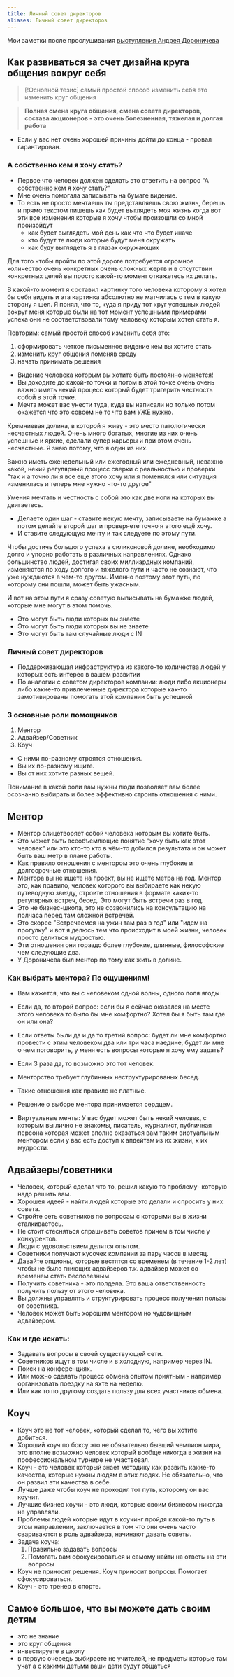 ```yaml
---
title: Личный совет директоров
aliases: Личный совет директоров
---
```


Мои заметки после прослушивания [выступления Андрея Дороничева](https://youtu.be/y8be-fjXSb4)

## Как развиваться за счет дизайна круга общения вокруг себя

> [!Основной тезис]
>  самый простой способ изменить себя это изменить круг общения

> **Полная смена круга общения, смена совета директоров, состава акционеров  - это очень болезненная, тяжелая и долгая работа**

- Если у вас нет очень хорошей причины дойти до конца - провал гарантирован.

### А собственно кем я хочу стать?
- Первое что человек должен сделать это ответить на вопрос "А собственно кем я хочу стать?" 
- Мне очень помогала записывать на бумаге видение.
- То есть не просто мечтаешь ты представляешь свою жизнь, берешь и прямо текстом пишешь  как будет выглядеть моя жизнь когда вот эти все изменения которые я хочу чтобы произошли со мной произойдут
	- как будет выглядеть мой день как что что будет иначе 
	- кто будут те люди которые будут меня окружать 
	- как буду выглядеть я в глазах окружающих 

Для того чтобы пройти по этой дороге потребуется огромное количество очень конкретных очень сложных жертв и в отсутствии конкретных целей вы просто какой-то момент откажетесь их делать.

В какой-то момент я составил картинку того человека которому я хотел бы себя видеть и эта картинка абсолютно не матчилась с тем в какую сторону я шел. Я понял, что то, куда я приду тот круг успешных людей вокруг меня которые были на тот момент успешными примерами успеха они не соответствовали тому человеку которым хотел стать я.

Повторим: самый простой способ изменить себя это:
1. сформировать четкое письменное видение кем вы хотите стать
2. изменить круг общения поменяв среду
3. начать принимать решения

- Видение человека которым вы хотите быть постоянно меняется!
- Вы доходите до какой-то точки и потом в этой точке очень очень важно иметь некий процесс который будет тригерить честность собой в этой точке.
- Мечта может вас унести туда, куда вы написали но только потом окажется что это совсем не то что вам УЖЕ нужно.

Кремниевая долина, в которой я живу - это место патологически несчастных людей. Очень много богатых, многие из них очень успешные и яркие, сделали супер карьеры и при этом очень несчастные. Я знаю потому, что я один из них.

Важно иметь еженедельный или ежегодный или ежедневный, неважно какой, некий регулярный процесс сверки с реальностью и проверки "так и а точно ли я все еще этого хочу или я поменялся или ситуация изменилась и теперь мне нужно что-то другое"

Умения мечтать и честность с собой это как две ноги на которых вы двигаетесь.
- Делаете один шаг - ставите некую мечту, записываете на бумажке а потом делайте второй шаг и проверяете точно я этого ещё хочу.
- И ставите следующую мечту и так следуете по этому пути.

Чтобы достичь большого успеха в силиконовой долине, необходимо долго и упорно работать в различных направлениях. Однако большинство людей, достигая своих миллиардных компаний, изменяются по ходу долгого и тяжелого пути и часто не сознают, что уже нуждаются в чем-то другом. Именно поэтому этот путь, по которому они пошли, может быть ужасным.

И вот на этом пути я сразу советую выписывать на бумажке людей, которые мне могут в этом помочь.
- Это могут быть люди которых вы знаете
- Это могут быть люди которых вы не знаете
- Это могут быть там случайные люди с IN


### Личный совет директоров
- Поддерживающая инфраструктура из какого-то количества людей у которых есть интерес в вашем развитии
- По аналогии с советом директоров компании: люди либо акционеры либо какие-то привлеченные директора которые как-то замотивированы помогать этой компании быть успешной

### 3 основные роли помощников
1. Ментор
2. Адвайзер/Советник
3. Коуч

- С ними по-разному строятся отношения.
- Вы их по-разному ищите.
- Вы от них хотите разных вещей.

Понимание в какой роли вам нужны люди позволяет вам более осознанно выбирать и более эффективно строить отношения с ними.

## Ментор
- Ментор олицетворяет собой человека которым вы хотите быть.
- Это может быть всеобъемлющие понятие "хочу быть как этот человек" или это кто-то кто в чём-то добился результата и он может быть ваш метр в плане работы.
- Как правило отношения с ментором это очень глубокие и долгосрочные отношения.
- Ментора вы не ищете на проект, вы не ищете метра на год. Ментор это, как правило, человек которого вы выбираете как некую путеводную звезду, строите отношения в формате каких-то регулярных встреч, бесед. Это могут быть встречи раз в год.
- Это не бизнес-школа, это не созвонились на консультацию на полчаса перед там сложной встречей.
- Это скорее "Встречаемся на ужин там раз в год" или "идем на прогулку" и вот я делюсь тем что происходит в моей жизни, человек просто делиться мудростью.
- Эти отношения они гораздо более глубокие, длинные, философские чем следующие два.
- У Дороничева был ментор по тому как жить в долине.

### Как выбрать ментора?  По ощущениям!
- Вам кажется, что вы с человеком одной волны, одного поля ягоды
- Если да, то второй вопрос: если бы я сейчас оказался на месте этого человека то было бы мне комфортно? Хотел бы я быть там где он или она? 
- Если ответы были да и да то третий вопрос: будет ли мне комфортно провести с этим человеком два или три часа наедине, будет ли мне о чем поговорить, у меня есть вопросы которые я хочу ему задать?
- Если 3 раза да, то возможно это тот человек.

- Менторство требует глубинных неструктурированых бесед. 
- Такие отношения как правило не платные.
- Решение о выборе ментора принимается сердцем.
- Виртуальные менты: У вас будет может быть некий человек, с которым вы лично не знакомы, писатель, журналист, публичная персона которая может вполне оказаться вам таким виртуальным ментором если у вас есть доступ к апдейтам из их жизни, к их мудрости.



## Адвайзеры/советники
- Человек, который сделал что то, решил какую то проблему- которую надо решить вам.
- Хорошея идеей - найти людей которые это делали и спросить у них совета.
- Стройте сеть советников по вопросам с которыми вы в жизни сталкиваетесь.
- Не стоит стесняться спрашивать советов причем в том числе у конкурентов.
- Люди с удовольствием делятся опытом.
- Советники получают кусочек компании за пару часов в месяц. 
- Давайте опционы, которые вестятся со временем (в течение 1-2 лет) чтобы не было гниющих адвайзеров т.к. адвайзер может со временем стать бесполезным.
- Получить советника  - это полдела. Это ваша ответственность получить пользу от этого человека.
- Вы должны управлять и структурировать процесс получения пользы от советника.
- Человек может быть хорошим ментором но чудовищным адвайзером.

### Как и где искать:
- Задавать вопросы в своей существующей сети.
- Советников ищут в том числе и в холодную, например через IN.
- Поиск на конференциях.
- Или можно сделать процесс обмена опытом приятным - например организовать поездку на яхте на неделю.
- Или как то по другому создать пользу для всех участников обмена.


## Коуч

- Коуч это не тот человек, который сделал то, чего вы хотите добиться.
- Хороший коуч по боксу это не обязательно бывший чемпион мира, это вполне возможно человек который вообще никогда в жизни на профессиональном турнире не участвовал.
- Коуч - это человек который знает методику как развить какие-то качества, которые нужны людям в этих людях. Не обязательно, что он развил эти качества в себе.
- Лучше даже чтобы коуч не проходил тот путь, которому он вас коучит.
- Лучшие бизнес коучи - это люди, которые своим бизнесом никогда не управляли. 
- Проблемы людей которые идут в коучинг пройдя какой-то путь в этом направлении, заключается в том что они очень часто свариваются в роль адвайзера, начинают давать советы.
- Задача коуча:
	1. Правильно задавать вопросы
	2. Помогать вам сфокусироваться и самому найти на ответы на эти вопросы
- Коуч не приносит решения. Коуч приносит вопросы. Помогает сфокусироваться.
- Коуч - это тренер в спорте.


## Самое большое, что вы можете дать своим детям
- это не знание
- это круг общения
- инвестируете в школу
- в первую очередь выбираете не учителей, не предметы которые там учат а с какими детьми ваши дети будут общаться